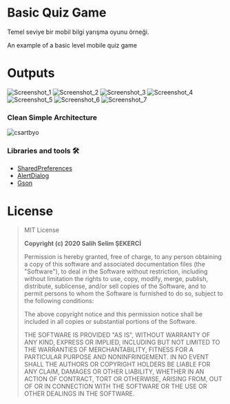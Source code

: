
# Basic Quiz Game
Temel seviye bir mobil bilgi yarışma oyunu örneği.


An example of a basic level mobile quiz game

# Outputs
![Screenshot_1](https://user-images.githubusercontent.com/53614606/107120905-9774c380-68a0-11eb-8af1-1ec6b631eee9.jpg)
![Screenshot_2](https://user-images.githubusercontent.com/53614606/107120909-980d5a00-68a0-11eb-90a7-a633db886fa9.jpg)
![Screenshot_3](https://user-images.githubusercontent.com/53614606/107120911-980d5a00-68a0-11eb-8360-267e448a1a2d.jpg)
![Screenshot_4](https://user-images.githubusercontent.com/53614606/107120912-980d5a00-68a0-11eb-9bbe-9a8d7b7828c7.jpg)
![Screenshot_5](https://user-images.githubusercontent.com/53614606/107120913-98a5f080-68a0-11eb-82ac-98ae8097753d.jpg)
![Screenshot_6](https://user-images.githubusercontent.com/53614606/107120914-98a5f080-68a0-11eb-8b7b-9c45ce275faf.jpg)
![Screenshot_7](https://user-images.githubusercontent.com/53614606/107120915-993e8700-68a0-11eb-9822-7f346d55d180.jpg)

### Clean Simple Architecture
![csartbyo](https://user-images.githubusercontent.com/53614606/107120977-f2a6b600-68a0-11eb-9a23-7d682526d955.jpg)

### Libraries and tools 🛠
* [SharedPreferences](https://github.com/edelworksgithub/SharedPreferences)
* [AlertDialog](https://github.com/TutorialsAndroid/KAlertDialog)
* [Gson](https://github.com/google/gson)

# License
> MIT License
> 
> **Copyright (c) 2020 Salih Selim ŞEKERCİ**
> 
> Permission is hereby granted, free of charge, to any person obtaining a copy
> of this software and associated documentation files (the "Software"), to deal
> in the Software without restriction, including without limitation the rights
> to use, copy, modify, merge, publish, distribute, sublicense, and/or sell
> copies of the Software, and to permit persons to whom the Software is
> furnished to do so, subject to the following conditions:
> 
> The above copyright notice and this permission notice shall be included in all
> copies or substantial portions of the Software.
> 
> THE SOFTWARE IS PROVIDED "AS IS", WITHOUT WARRANTY OF ANY KIND, EXPRESS OR
> IMPLIED, INCLUDING BUT NOT LIMITED TO THE WARRANTIES OF MERCHANTABILITY,
> FITNESS FOR A PARTICULAR PURPOSE AND NONINFRINGEMENT. IN NO EVENT SHALL THE
> AUTHORS OR COPYRIGHT HOLDERS BE LIABLE FOR ANY CLAIM, DAMAGES OR OTHER
> LIABILITY, WHETHER IN AN ACTION OF CONTRACT, TORT OR OTHERWISE, ARISING FROM,
> OUT OF OR IN CONNECTION WITH THE SOFTWARE OR THE USE OR OTHER DEALINGS IN THE
> SOFTWARE.
